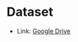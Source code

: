 # Dataset

- Link: [Google Drive](https://drive.google.com/drive/folders/1JOSzp9p6qWAIycUUkvT7C_n-zu2oa4AK?usp=sharing)
